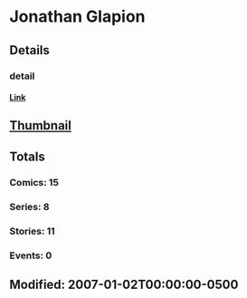 # Jonathan  Glapion 
## Details
### detail
#### [Link](http://marvel.com/comics/creators/821/jonathan_glapion?utm_campaign=apiRef&utm_source=225578a89fc76f3d20fbffda5d17a88d)
## [Thumbnail](http://i.annihil.us/u/prod/marvel/i/mg/b/40/image_not_available.jpg)
## Totals
### Comics: 15
### Series: 8
### Stories: 11
### Events: 0
## Modified: 2007-01-02T00:00:00-0500